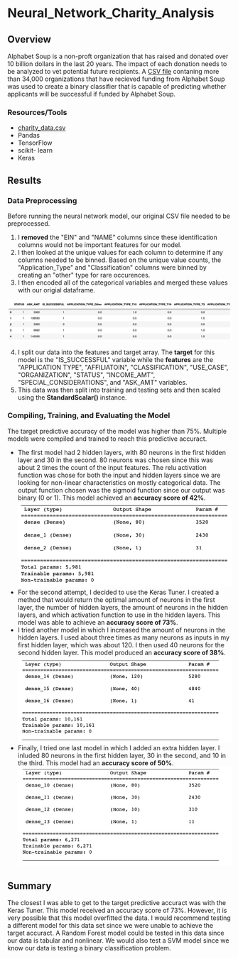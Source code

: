 # Neural_Network_Charity_Analysis
## Overview
Alphabet Soup is a non-proft organization that has raised and donated over 10 billion dollars in the last 20 years. The impact of each donation needs to be analyzed to vet potential future recipients. A [CSV file](https://github.com/dsilvaggio/Neural_Network_Charity_Analysis/blob/main/Resources/charity_data.csv) contaning more than 34,000 organizations that have recieved funding from Alphabet Soup was used to create a binary classifier that is capable of predicting whether applicants will be successful if funded by Alphabet Soup. 
### Resources/Tools
- [charity_data.csv](https://github.com/dsilvaggio/Neural_Network_Charity_Analysis/blob/main/Resources/charity_data.csv)
- Pandas
- TensorFlow
- scikit- learn
- Keras

## Results
### Data Preprocessing
Before running the neural network model, our original CSV file needed to be preprocessed. 
1) I **removed** the "EIN" and "NAME" columns since these identification columns would not be important features for our model. 
2) I then looked at the unique values for each column to determine if any columns needed to be binned. Based on the unique value counts, the "Application_Type" and "Classification" columns were binned by creating an "other" type for rare occurences. 
3) I then encoded all of the categorical variables and merged these values with our origial dataframe.

![This is an image](https://github.com/dsilvaggio/Neural_Network_Charity_Analysis/blob/main/Resources/Screen%20Shot%202022-07-05%20at%2011.25.01%20AM.png)

4) I split our data into the features and target array. The **target** for this model is the "IS_SUCCESSFUL" variable while the **features** are the "APPLICATION TYPE", "AFFILIATOIN", "CLASSIFICATION", "USE_CASE", "ORGANIZATION", "STATUS", "INCOME_AMT", "SPECIAL_CONSIDERATIONS", and "ASK_AMT" variables. 
6) This data was then split into training and testing sets and then scaled using the **StandardScalar()** instance.  

### Compiling, Training, and Evaluating the Model
The target predictive accuracy of the model was higher than 75%. Multiple models were compiled and trained to reach this predictive accuract. 
- The first model had 2 hidden layers, with 80 neurons in the first hidden layer and 30 in the second. 80 neurons was chosen since this was about 2 times the count of the input features. The relu activation function was chose for both the input and hidden layers since we are looking for non-linear characteristics on mostly categorical data. The output function chosen was the sigmoid function since our output was binary (0 or 1). This model achieved an **accuracy score of 42%**.
![This is an image](https://github.com/dsilvaggio/Neural_Network_Charity_Analysis/blob/main/Resources/Screen%20Shot%202022-07-05%20at%201.54.27%20PM.png)
- For the second attempt, I decided to use the Keras Tuner. I created a method that would return the optimal amount of neurons in the first layer, the number of hidden layers, the amount of neurons in the hidden layers, and which activation function to use in the hidden layers. This model was able to achieve an **accuracy score of 73%**. 
- I tried another model in which I increased the amount of neurons in the hidden layers. I used about three times as many neurons as inputs in my first hidden layer, which was about 120. I then used 40 neurons for the second hidden layer. This model produced an **accuracy score of 38%**. 
![This is an image](https://github.com/dsilvaggio/Neural_Network_Charity_Analysis/blob/main/Resources/Screen%20Shot%202022-07-05%20at%201.56.16%20PM.png)
- Finally, I tried one last model in which I added an extra hidden layer. I inluded 80 neurons in the first hidden layer, 30 in the second, and 10 in the third. This model had an **accuracy score of 50%**. 
![This is an image](https://github.com/dsilvaggio/Neural_Network_Charity_Analysis/blob/main/Resources/Screen%20Shot%202022-07-05%20at%201.58.15%20PM.png)
## Summary
The closest I was able to get to the target predictive accuract was with the Keras Tuner. This model received an accuracy score of 73%. However, it is very possible that this model overfitted the data. I would recommend testing a different model for this data set since we were unable to achieve the target accuract. A Random Forest model could be tested in this data since our data is tabular and nonlinear. We would also test a SVM model since we know our data is testing a binary classification problem.   

